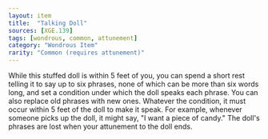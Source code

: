 ```yaml
---
layout: item
title:  "Talking Doll"
sources: [XGE.139]
tags: [wondrous, common, attunement]
category: "Wondrous Item"
rarity: "Common (requires attunement)"
---
```


While this stuffed doll is within 5 feet of you, you can spend a short rest telling it to say up to six phrases, none of which can be more than six words long, and set a condition under which the doll speaks each phrase. You can also replace old phrases with new ones. Whatever the condition, it must occur within 5 feet of the doll to make it speak. For example, whenever someone picks up the doll, it might say, "I want a piece of candy." The doll's phrases are lost when your attunement to the doll ends.